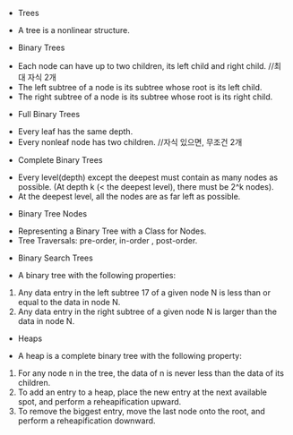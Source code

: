 * Trees
- A tree is a nonlinear structure.

* Binary Trees
- Each node can have up to two children, its left child and right child.  //최대 자식 2개
- The left subtree of a node is its subtree whose root is its left child.
- The right subtree of a node is its subtree whose root is its right child.

* Full Binary Trees
- Every leaf has the same depth.
- Every nonleaf node has two children.  //자식 있으면, 무조건 2개

* Complete Binary Trees
- Every level(depth) except the deepest must contain as many nodes as possible. (At depth k (< the deepest level), there must be 2^k nodes).
- At the deepest level, all the nodes are as far left as possible.

* Binary Tree Nodes
- Representing a Binary Tree with a Class for Nodes.
- Tree Traversals: pre-order, in-order , post-order.

* Binary Search Trees
- A binary tree with the following properties:
1. Any data entry in the left subtree 17 of a given node N is less than or equal to the data in node N.
2. Any data entry in the right subtree of a given node N is larger than the data in node N.

* Heaps
- A heap is a complete binary tree with the following property:
1. For any node n in the tree, the data of n is never less than the data of its children.
2. To add an entry to a heap, place the new entry at the next available spot, and perform a reheapification upward.
3. To remove the biggest entry, move the last node onto the root, and perform a reheapification downward.